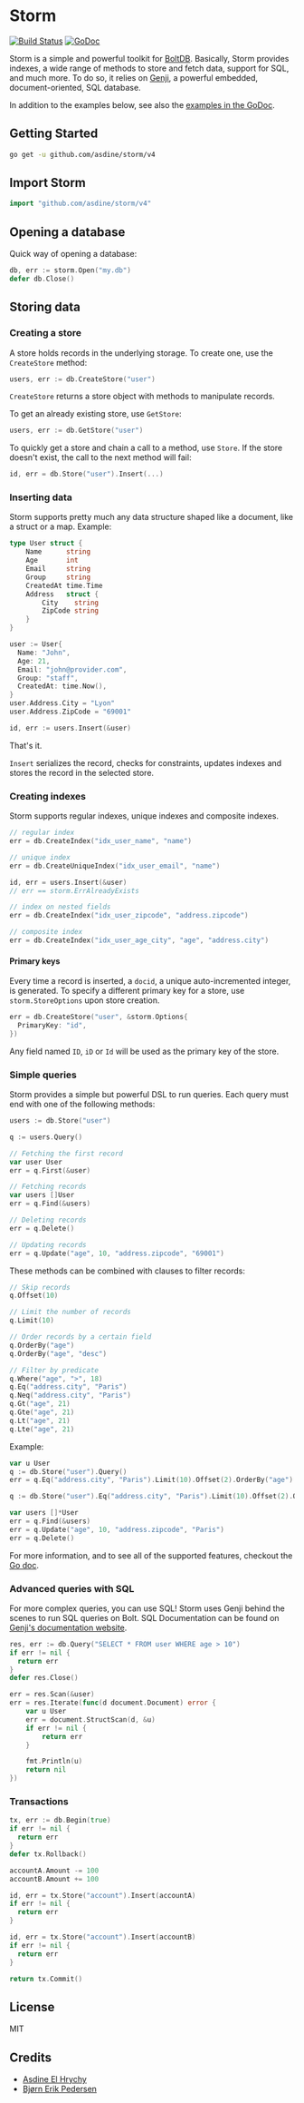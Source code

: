 # Storm

[![Build Status](https://travis-ci.org/asdine/storm.svg)](https://travis-ci.org/asdine/storm)
[![GoDoc](https://pkg.go.dev/badge/github.com/asdine/storm)](https://https://pkg.go.dev/github.com/asdine/storm)

Storm is a simple and powerful toolkit for [BoltDB](https://github.com/etcd-io/bbolt). Basically, Storm provides indexes, a wide range of methods to store and fetch data, support for SQL, and much more. To do so, it relies on [Genji](https://github.com/genjidb/genji), a powerful embedded, document-oriented, SQL database.

In addition to the examples below, see also the [examples in the GoDoc](https://godoc.org/github.com/asdine/storm#pkg-examples).

## Getting Started

```bash
go get -u github.com/asdine/storm/v4
```

## Import Storm

```go
import "github.com/asdine/storm/v4"
```

## Opening a database

Quick way of opening a database:

```go
db, err := storm.Open("my.db")
defer db.Close()
```

## Storing data

### Creating a store

A store holds records in the underlying storage. To create one, use the `CreateStore` method:

```go
users, err := db.CreateStore("user")
```

`CreateStore` returns a store object with methods to manipulate records.

To get an already existing store, use `GetStore`:

```go
users, err := db.GetStore("user")
```

To quickly get a store and chain a call to a method, use `Store`. If the store doesn't exist, the call to the next method will fail:

```go
id, err = db.Store("user").Insert(...)
```

### Inserting data

Storm supports pretty much any data structure shaped like a document, like a struct or a map.
Example:

```go
type User struct {
	Name      string
	Age       int
	Email     string
	Group     string
	CreatedAt time.Time
	Address   struct {
		City    string
		ZipCode string
	}
}

user := User{
  Name: "John",
  Age: 21,
  Email: "john@provider.com",
  Group: "staff",
  CreatedAt: time.Now(),
}
user.Address.City = "Lyon"
user.Address.ZipCode = "69001"

id, err := users.Insert(&user)
```

That's it.

`Insert` serializes the record, checks for constraints, updates indexes and stores the record in the selected store.

### Creating indexes

Storm supports regular indexes, unique indexes and composite indexes.

```go
// regular index
err = db.CreateIndex("idx_user_name", "name")

// unique index
err = db.CreateUniqueIndex("idx_user_email", "name")

id, err = users.Insert(&user)
// err == storm.ErrAlreadyExists

// index on nested fields
err = db.CreateIndex("idx_user_zipcode", "address.zipcode")

// composite index
err = db.CreateIndex("idx_user_age_city", "age", "address.city")
```

#### Primary keys

Every time a record is inserted, a `docid`, a unique auto-incremented integer, is generated.
To specify a different primary key for a store, use `storm.StoreOptions` upon store creation.

```go
err = db.CreateStore("user", &storm.Options{
  PrimaryKey: "id",
})
```

Any field named `ID`, `iD` or `Id` will be used as the primary key of the store.

### Simple queries

Storm provides a simple but powerful DSL to run queries. Each query must end with one of the following methods:

```go
users := db.Store("user")

q := users.Query()

// Fetching the first record
var user User
err = q.First(&user)

// Fetching records
var users []User
err = q.Find(&users)

// Deleting records
err = q.Delete()

// Updating records
err = q.Update("age", 10, "address.zipcode", "69001")
```

These methods can be combined with clauses to filter records:

```go
// Skip records
q.Offset(10)

// Limit the number of records
q.Limit(10)

// Order records by a certain field
q.OrderBy("age")
q.OrderBy("age", "desc")

// Filter by predicate
q.Where("age", ">", 18)
q.Eq("address.city", "Paris")
q.Neq("address.city", "Paris")
q.Gt("age", 21)
q.Gte("age", 21)
q.Lt("age", 21)
q.Lte("age", 21)
```

Example:

```go
var u User
q := db.Store("user").Query()
err = q.Eq("address.city", "Paris").Limit(10).Offset(2).OrderBy("age").First(&user)

q := db.Store("user").Eq("address.city", "Paris").Limit(10).Offset(2).OrderBy("age")

var users []*User
err = q.Find(&users)
err = q.Update("age", 10, "address.zipcode", "Paris")
err = q.Delete()
```

For more information, and to see all of the supported features, checkout the [Go doc](https://pkg.go.dev/github.com/asdine/storm).

### Advanced queries with SQL

For more complex queries, you can use SQL! Storm uses Genji behind the scenes to run SQL queries on Bolt. SQL Documentation can be found on [Genji's documentation website](https://genji.dev/docs/genji-sql/).

```go
res, err := db.Query("SELECT * FROM user WHERE age > 10")
if err != nil {
  return err
}
defer res.Close()

err = res.Scan(&user)
err = res.Iterate(func(d document.Document) error {
    var u User
    err = document.StructScan(d, &u)
    if err != nil {
        return err
    }

    fmt.Println(u)
    return nil
})
```

### Transactions

```go
tx, err := db.Begin(true)
if err != nil {
  return err
}
defer tx.Rollback()

accountA.Amount -= 100
accountB.Amount += 100

id, err = tx.Store("account").Insert(accountA)
if err != nil {
  return err
}

id, err = tx.Store("account").Insert(accountB)
if err != nil {
  return err
}

return tx.Commit()
```

## License

MIT

## Credits

- [Asdine El Hrychy](https://github.com/asdine)
- [Bjørn Erik Pedersen](https://github.com/bep)
